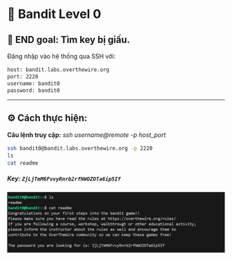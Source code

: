 # 🎯 Bandit Level 0


## 📌 END goal: Tìm key bị giấu.
Đăng nhập vào hệ thống qua SSH với:
```
host: bandit.labs.overthewire.org
port: 2220
username: bandit0 
password: bandit0
```
---

## ⚙️ Cách thực hiện:
**Câu lệnh truy cập:**
*ssh username@remote -p host_port*


```bash
ssh bandit0@bandit.labs.overthewire.org -p 2220
ls
cat readme
```
##### Key: `ZjLjTmM6FvvyRnrb2rfNWOZOTa6ip5If`

![alt text](./image/Level0.png)

